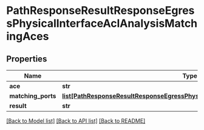 # PathResponseResultResponseEgressPhysicalInterfaceAclAnalysisMatchingAces

## Properties
Name | Type | Description | Notes
------------ | ------------- | ------------- | -------------
**ace** | **str** |  | [optional] 
**matching_ports** | [**list[PathResponseResultResponseEgressPhysicalInterfaceAclAnalysisMatchingPorts]**](PathResponseResultResponseEgressPhysicalInterfaceAclAnalysisMatchingPorts.md) |  | [optional] 
**result** | **str** |  | [optional] 

[[Back to Model list]](../README.md#documentation-for-models) [[Back to API list]](../README.md#documentation-for-api-endpoints) [[Back to README]](../README.md)


